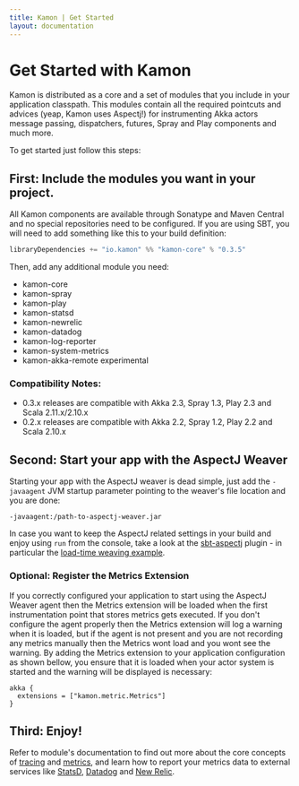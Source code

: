 ```yaml
---
title: Kamon | Get Started
layout: documentation
---
```


Get Started with Kamon
======================

Kamon is distributed as a core and a set of modules that you include in your application classpath. This modules contain
all the required pointcuts and advices (yeap, Kamon uses Aspectj!) for instrumenting Akka actors message passing,
dispatchers, futures, Spray and Play components and much more.

To get started just follow this steps:


First: Include the modules you want in your project.
----------------------------------------------------

All Kamon components are available through Sonatype and Maven Central and no special repositories need to be configured.
If you are using SBT, you will need to add something like this to your build definition:

```scala
libraryDependencies += "io.kamon" %% "kamon-core" % "0.3.5"
```

Then, add any additional module you need:

* kamon-core
* kamon-spray
* kamon-play
* kamon-statsd
* kamon-newrelic
* kamon-datadog
* kamon-log-reporter
* kamon-system-metrics
* kamon-akka-remote <span class="label label-warning">experimental</span></li>

### Compatibility Notes: ###
* 0.3.x releases are compatible with Akka 2.3, Spray 1.3, Play 2.3 and Scala 2.11.x/2.10.x
* 0.2.x releases are compatible with Akka 2.2, Spray 1.2, Play 2.2 and Scala 2.10.x


Second: Start your app with the AspectJ Weaver
----------------------------------------------

Starting your app with the AspectJ weaver is dead simple, just add the `-javaagent` JVM startup parameter pointing to
the weaver's file location and you are done:

```
-javaagent:/path-to-aspectj-weaver.jar
```

In case you want to keep the AspectJ related settings in your build and enjoy using `run` from the console, take a look
at the [sbt-aspectj] plugin - in particular the [load-time weaving example].


### Optional: Register the Metrics Extension ###

If you correctly configured your application to start using the AspectJ Weaver agent then the Metrics extension will be
loaded when the first instrumentation point that stores metrics gets executed. If you don't configure the agent properly
then the Metrics extension will log a warning when it is loaded, but if the agent is not present and you are not
recording any metrics manually then the Metrics wont load and you wont see the warning. By adding the Metrics extension
to your application configuration as shown bellow, you ensure that it is loaded when your actor system is started and
the warning will be displayed is necessary:

```
akka {
  extensions = ["kamon.metric.Metrics"]
}
```

Third: Enjoy!
-------------

Refer to module's documentation to find out more about the core concepts of [tracing] and [metrics], and learn how to
report your metrics data to external services like [StatsD], [Datadog] and [New Relic].


[sbt-aspectj]: https://github.com/sbt/sbt-aspectj/
[load-time weaving example]: https://github.com/sbt/sbt-aspectj/tree/master/src/sbt-test/weave/load-time/
[tracing]: /core/tracing/core-concepts/
[metrics]: /core/metrics/core-concepts/
[logging]: /core/tracing/logging/
[StatsD]: /backends/statsd/
[Datadog]: /backends/datadog/
[New Relic]: /backends/newrelic/
